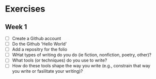 # Exercises

## Week 1

- [ ] Create a Github account
- [ ] Do the Github 'Hello World'
- [ ] Add a repositry for the folio
- [ ] WHat types of writing do you do (ie fiction, nonfiction, poetry, other)?
- [ ] What tools (or techniques) do you use to write?
- [ ] How do these tools shape the way you write (e.g., constrain that way you write or fasilitate your writing)?
